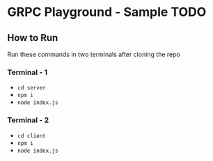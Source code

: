# GRPC Playground - Sample TODO

## How to Run

Run these commands in two terminals after cloning the repo

### Terminal - 1

- `cd server` 
- `npm i`
- `node index.js`

### Terminal - 2

- `cd client`
- `npm i`
- `node index.js`

